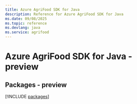 ```yaml
---
title: Azure AgriFood SDK for Java
description: Reference for Azure AgriFood SDK for Java
ms.date: 09/08/2025
ms.topic: reference
ms.devlang: java
ms.service: agrifood
---
```

# Azure AgriFood SDK for Java - preview
## Packages - preview
[!INCLUDE [packages](agrifood-index.md)]